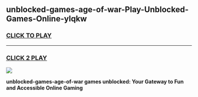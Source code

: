 
## unblocked-games-age-of-war-Play-Unblocked-Games-Online-ylqkw
<h3>
<a href="https://premium76.site?title=unblocked-games-age-of-war&ref=25A">CLICK TO PLAY</a></h3>
<hr>

<h3>
<a href="https://premium76.site?title=unblocked-games-age-of-war&ref=25A">CLICK 2 PLAY</a>
  
</h3>

<a href="https://premium76.site?title=unblocked-games-age-of-war&ref=25A"><img src="https://clearcache.store/games.png"></a>


**unblocked-games-age-of-war games unblocked: Your Gateway to Fun and Accessible Online Gaming**
